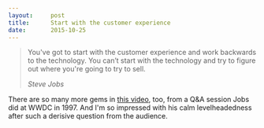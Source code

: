 ```yaml
---
layout:     post
title:      Start with the customer experience
date:       2015-10-25
---
```


<blockquote>
  <p>
    You've got to start with the customer experience and work backwards to the technology. You can’t start with the technology and try to figure out where you're going to try to sell.
  </p>
  <footer><cite>Steve Jobs</cite></footer>
</blockquote>

There are so many more gems in [this video][video], too, from a Q&A session Jobs
did at WWDC in 1997. And I'm so impressed with his calm levelheadedness after
such a derisive question from the audience.

[video]: https://www.youtube.com/watch?v=FF-tKLISfPE
